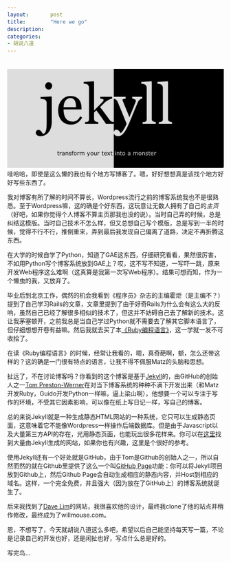 ```yaml
---
layout:       post
title:        "Here we go"
description: 
categories: 
- 胡说八道
---
```

<center>
  <img class="bordered" alt="screenshot" src="/img/posts/jekyll.jpg" style="margin-top:20px;" />
</center>
哇哈哈，即使是这么懒的我也有个地方写博客了。嗯，好好想想真是该找个地方好好写些东西了。

我对博客有所了解的时间不算长，Wordpress流行之前的博客系统我也不是很熟悉。至于Wordpress嘛，这的确是个好东西，这玩意让无数人拥有了自己的*主页*（好吧，如果你觉得个人博客不算主页那我也没的说）。当时自己弄的时候，总是纠结这模版。当时自己技术不怎么样，但又总想自己写个模版，总是写到一半的时候，觉得不行不行，推倒重来，弄到最后我发现自己偏离了道路，决定不再折腾这东西。

在大学的时候自学了Python，知道了GAE这东西，仔细研究看看，果然很厉害，不如用Python写个博客系统放到GAE上？哎，这不写不知道，一写吓一跳，原来开发Web程序这么难啊（这真算是我第一次写Web程序）。结果可想而知，作为一个懒虫的我，又放弃了。

毕业后到北京工作，偶然的机会我看到《程序员》杂志的主编霍炬（是主编不？）提到了自己学习Rails的文章，文章里提到了由于好奇Rails为什么会有这么大的反响，虽然自己已经了解很多相似的技术了，但这并不妨碍自己去了解新的技术。这让我茅塞顿开，之前我总是当自己学过Python就不需要去了解其它脚本语言了，但仔细想想开卷有益嘛。然后我就去买了本[《Ruby编程语言》][1]，这一学就一发不可收拾了。

在读《Ruby编程语言》的时候，经常让我看的，嗯，真奇葩啊，额，怎么还带这样的？这的确是一门很有特点的语言，让我不得不佩服Matz的头脑和思想。

扯远了，不在讨论博客吗？你看到的这个博客是基于[Jekyll][2]的，由GitHub的创始人之一[Tom Preston-Werner][3]在对当下博客系统的种种不满下开发出来（和Matz开发Ruby，Guido开发Python一样嘛，逼上梁山啊），他想要一个可以专注于写作的环境，不受其它因素影响，可以像在纸上写日记一样，写自己的博客。

总的来说Jekyll就是一种生成静态HTML网站的一种系统，它只可以生成静态页面，这意味着它不能像Wordpress一样操作后端数据库。但是由于Javascript以及大量第三方API的存在，光用静态页面，也能玩出很多花样来。你可以在[这里][4]找到大量由Jekyll生成的网站，如果你也有兴趣，这里是个很好的参考。

使用Jekyll还有一个好处就是GitHub，由于Tom是Github的创始人之一，所以自然而然的就在Github里提供了这么一个叫[GitHub Page][5]功能：你可以将Jekyll项目放到Github上，然后Github Page会自动生成相应的静态内容，并Host到相应的域名。这样，一个完全免费，并且强大（因为放在了GitHub上）的博客系统就诞生了。

后来我找到了[Dave Lim][6]的网站，我很喜欢他的设计，最终我clone了他的站点并稍作修改，最终成为了willmouse.com。

恩，不想写了，今天就胡说八道这么多吧，希望以后自己能坚持每天写一篇，不论是记录自己的开发也好，还是闲扯也好，写点什么总是好的。

写完鸟...

[1]: http://book.douban.com/subject/3329887/
[2]: http://jekyllrb.com
[3]: http://tom.preston-werner.com/
[4]: https://github.com/mojombo/jekyll/wiki/sites
[5]: http://pages.github.com/
[6]: http://dlimiter.net/